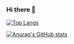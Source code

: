 ### Hi there 👋

[![Top Langs](https://github-readme-stats.vercel.app/api/top-langs/?username=loadwithwater)](https://github.com/anuraghazra/github-readme-stats)

[![Anurag's GitHub stats](https://github-readme-stats.vercel.app/api?username=loadwithwater)](https://github.com/anuraghazra/github-readme-stats)

<!--
**LoadWithWater/LoadWithWater** is a ✨ _special_ ✨ repository because its `README.md` (this file) appears on your GitHub profile.

Here are some ideas to get you started:

- 🔭 I’m currently working on ...
- 🌱 I’m currently learning ...
- 👯 I’m looking to collaborate on ...
- 🤔 I’m looking for help with ...
- 💬 Ask me about ...
- 📫 How to reach me: ...
- 😄 Pronouns: ...
- ⚡ Fun fact: ...
-->

